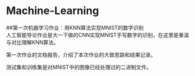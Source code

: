 # Machine-Learning  
##第一次机器学习作业：用KNN算法实现MNIST的数字识别  
人工智能导论作业是大一下做的CNN实现MNIST手写数字的识别，在这里是重温与对比理解KNN算法。

第一次作业的文档报告，介绍了本次作业的大致思路和结果记录。

测试集和训练集是对MNIST中的图像已经处理过的二进制文件。
